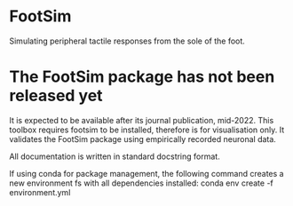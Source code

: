 # FootSim 

Simulating peripheral tactile responses from the sole of the foot.

# The FootSim package has not been released yet

It is expected to be available after its journal publication, mid-2022. This toolbox requires footsim to be installed, therefore is for visualisation only. It validates the FootSim package using empirically recorded neuronal data. 

All documentation is written in standard docstring format. 

If using conda for package management, the following command creates a new environment fs with all dependencies installed: conda env create -f environment.yml


